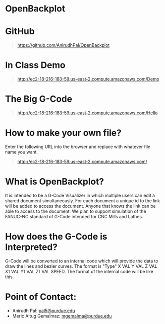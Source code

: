 # OpenBackplot

GitHub
====== 
> https://github.com/AnirudhPal/OpenBackplot

In Class Demo
============= 
> http://ec2-18-216-183-59.us-east-2.compute.amazonaws.com/Demo

The Big G-Code
==============
>http://ec2-18-216-183-59.us-east-2.compute.amazonaws.com/Hello

How to make your own file?
==========================
Enter the following URL into the browser and replace <UniqueName> with whatever file name you want.
>http://ec2-18-216-183-59.us-east-2.compute.amazonaws.com/<UniqueName>

What is OpenBackplot?
=====================
It is intended to be a G-Code Visualizer in which multiple users can edit a shared document simultaneously. For each document a unique id to the link will be added to access the document. Anyone that knows the link can be able to access to the document. We plan to support simulation of the FANUC-NC standard of G-Code intended for CNC Mills and Lathes.

How does the G-Code is Interpreted?
===================================
G-Code will be converted to an internal code which will provide the data to draw the lines and bezier curves. The format is "Type" X VAL Y VAL Z VAL X1 VAL Y1 VAL Z1 VAL SPEED. The format of the internal code will be like this.

Point of Contact:
================
* Anirudh Pal:             pal5@purdue.edu
* Meric Altug Gemalmaz:    mgemalma@purdue.edu

